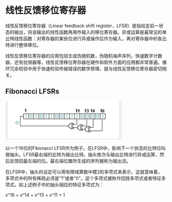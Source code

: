 # 线性反馈移位寄存器

线性反馈移位寄存器（Linear feedback shift register，LFSR）是指给定前一状态的输出，将该输出的线性函数再用作输入的移位寄存器。异或运算是最常见的单比特线性函数：对寄存器的某些位进行异或操作后作为输入，再对寄存器中的各比特进行整体移位。

线性反馈移位寄存器的应用包括生成伪随机数，伪随机噪声序列，快速数字计数器，还有扰频器等。线性反馈移位寄存器在硬件和软件方面的应用都非常普遍。循环冗余校验中用于快速检验传输错误的数学原理，就与线性反馈移位寄存器密切相关。

## Fibonacci LFSRs

![avatar](./photo/LFSR_16bit.png)

以一个16位的Fibonacci LFSR作为例子。在LFSR中，影响下一个状态的比特位叫做抽头。LFSR最右端的比特为输出比特。抽头依次与输出比特进行异或运算，然后反馈回最左端的位。最右端位置所生成的序列被称为输出流。

在LFSR中，抽头的设定可以用有限域算数中模2的多项式来表示，这就意味着，多项式中的所有稀疏必须是“1”或者“0”。这个多项式被称作回授多项式或者特征多项式。如上述例子中的抽头相应的特征多项式为：

x^16 + x^14 + x^13 + x^11 + 1
